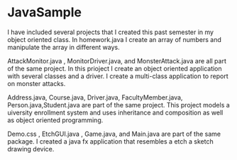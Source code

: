 # JavaSample

I have included several projects that I created this past semester in my object oriented class. 
In homework.java I create an array of numbers and manipulate the array in different ways.

AttackMonitor.java , MonitorDriver.java, and MonsterAttack.java are all part of the same project. In this prioject I create an object oriented application with several classes and a driver. I create a multi-class application to report on monster attacks.


Address.java, Course.java, Driver.java, FacultyMember.java, Person.java,Student.java are part of the same project. This project models a uiversity enrollment system and uses inheritance and composition as well as object oriented programming. 

Demo.css , EtchGUI.java , Game.java, and Main.java are part of the same package. I created a java fx application that resembles a etch a sketch drawing device. 




